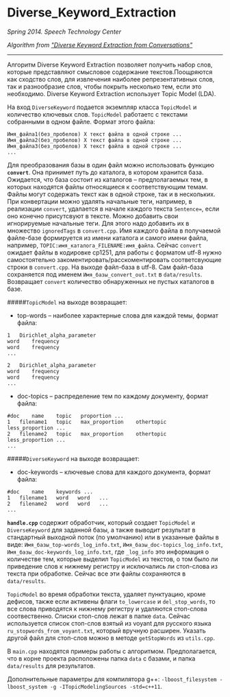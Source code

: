 Diverse_Keyword_Extraction
==========================

*Spring 2014. Speech Technology Center*

*Algorithm from ["Diverse Keyword Extraction from Conversations"](http://aclweb.org/anthology//P/P13/P13-2115.pdf)*

--------------------------
Алгоритм Diverse Keyword Extraction позволяет получить набор слов, которые представляют смысловое содержание текстов.Поощряются как сходство слов, для извлечения наиболее репрезентативных слов, так и разнообразие слов, чтобы покрыть несколько тем, если это необходимо. Diverse Keyword Extraction использует Topic Model (LDA).

На вход `DiverseKeyword` подается экземпляр класса `TopicModel` и количество ключевых слов.
`TopicModel` работаетс с текстами собранными в одном файле. Формат этого файла:

```
Имя_файла1(без_пробелов) X текст файла в одной строке ...
Имя_файла2(без_пробелов) X текст файла в одной строке ...
Имя_файла3(без_пробелов) X текст файла в одной строке ...
...
```

Для преобразования базы в один файл можно использовать функцию **`convert`**. Она принимет путь до каталога, в котором хранится база. Ожидается, что база состоит из каталогов – предполагаемых тем, в которых находятся файлы относящиеся к соответствующим темам. Файлы могут содержать текст как в одной строке, так и в нескольких. При конвертации можно удалять начальные теги, например, в реализации `convert`, удалается в начале каждого текста `Sentence=`, если оно конечно присутсвуют в тексте. Можно добавить свои игнорируемые начальные теги. Для этого надо добавить их в множество `ignoredTags` в `convert.cpp`. Имя каждого файла в получаемой файле-базе формируется из имени каталога и самого имени файла, например, `TOPIC:имя_каталога_FILENAME:имя_файла`. Сейчас `convert` ожидает файлы в кодировке cp1251, для работы с форматом utf-8 нужно самостоятельно закоментировать/расскоментировать соответсвующие строки в `convert.cpp`. На выходе файл-база в utf-8. Сам файл-база сохраняется под именем `Имя_базы_convert_out.txt` в `data/results`.
Возвращает `convert` количество обнаруженных не пустых каталогов в базе.

#####`TopicModel` на выходе возвращает:
* top-words – наиболее характерные слова для каждой темы, формат файла:
```
1   Dirichlet_alpha_parameter
word    frequency
word    frequency
...

2   Dirichlet_alpha_parameter
word    frequency
word    frequency
...
```

* doc-topics – распределение тем по каждому документу, формат файла:
```
#doc    name    topic   proportion ...
1   filename1   topic   max_proportion    othertopic    less_proportion ...
2   filename2   topic   max_proportion    othertopic    less_proportion ...
...
```

#####`DiverseKeyword` на выходе возвращает:
* doc-keywords – ключевые слова для каждого документа, формат файла:
```
#doc    name    keywords ...
1   filename1   word   word   ...
2   filename2   word   word   ...
...
```

**`handle.cpp`** содержит обработчик, который создает `TopicModel` и `DiverseKeyword` для заданной базы, а также выводит результат в стандартный выходной поток (по умолчанию) или в указанные файлы в виде: `Имя_базы_top-words_log_info.txt`, `Имя_базы_doc-topics_log_info.txt`, `Имя_базы_doc-keywords_log_info.txt`, где `_log_info` это информация о количестве тем, которые выделил `TopicModel` из текстов, о том было ли приведение слов к нижнему регистру и исключались ли стоп-слова из текста при обработке. Сейчас все эти файлы сохраняются в `data/results`.

`TopicModel` во время обработки текста, удаляет пунктуацию, кроме дефисов, также если активены флаги `to_lowercase` и `del_stop_words`, то все слова приводятся к нижнему регистру и удаляются стоп-слова соотвественно. Списки стоп-слов лежат в папке `data`. Сейчас используется список стоп-слов взятый из voyant для русского языка `ru_stopwords_from_voyant.txt`, который вручную расширен. Указать другой файл для стоп-слов можно в методе `getStopWords` из `utils.cpp`.

В `main.cpp` находятся примеры работы с алгоритмом. Предполагается, что в корне проекта расположены папка `data` c базами, и папка `data/results` для результатов.

Дополнительные параметры для компилятора g++: `-lboost_filesystem -lboost_system -g -ITopicModelingSources -std=c++11`.
